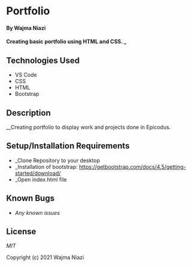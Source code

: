 # Portfolio

#### By Wajma Niazi

#### Creating basic portfolio using HTML and CSS. _

## Technologies Used

* VS Code
* CSS 
* HTML 
* Bootstrap

## Description

__Creating portfolio to display work and projects done in Epicodus. 

## Setup/Installation Requirements

* _Clone Repository to your desktop  
* _Installation of bootstrap: https://getbootstrap.com/docs/4.5/getting-started/download/
* _Open index.html file 

## Known Bugs
* _Any known issues_

## License

_MIT_

Copyright (c) 2021 Wajma Niazi